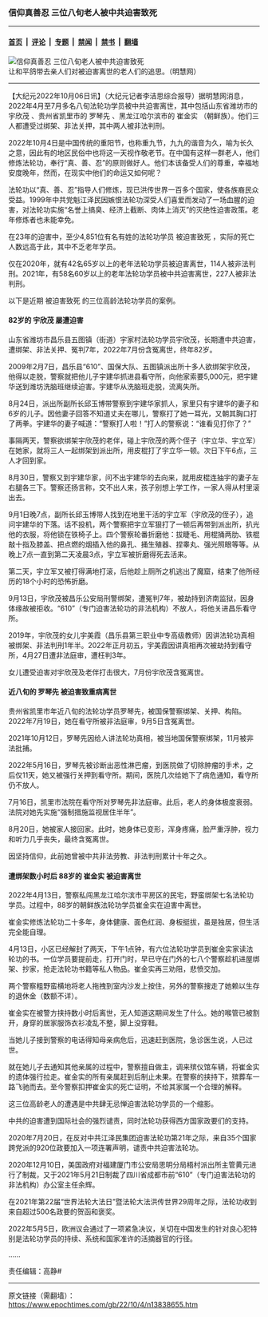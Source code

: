 ### 信仰真善忍 三位八旬老人被中共迫害致死

---

#### [首页](../../../..?n13838655) &nbsp;|&nbsp; [评论](../../../../../epoch-comment?n13838655) &nbsp;|&nbsp; [专题](../../../../../epoch-special?n13838655) &nbsp;|&nbsp; [禁闻](../../../../../epoch-news?n13838655) &nbsp;|&nbsp; [禁书](../../../../../books?n13838655) &nbsp;|&nbsp; [翻墙](https://github.com/gfw-breaker/nogfw/blob/master/README.md?n13838655)


<div><img alt="信仰真善忍 三位八旬老人被中共迫害致死" class="attachment-djy_600_400 size-djy_600_400 wp-post-image" src="https://i.epochtimes.com/assets/uploads/2022/10/id13838875-a350b1e7baba995a6e35008ec46d6db9.jpg"/>
<div class="caption">
 让和平鸽带去亲人们对被迫害离世的老人们的追思。（明慧网）
</div></div><hr/><div class="post_content" id="artbody" itemprop="articleBody">
 <!-- article content begin -->
 <p>
  【大纪元2022年10月06日讯】（大纪元记者李洁思综合报导）据明慧网消息，2022年4月至7月多名八旬法轮功学员被中共迫害离世，其中包括山东省潍坊市的
  <ok href="https://www.epochtimes.com/gb/tag/%E5%AE%87%E6%AC%A3%E8%8C%82.html">
   宇欣茂
  </ok>
  、贵州省凯里市的
  <ok href="https://www.epochtimes.com/gb/tag/%E7%BD%97%E7%90%B4%E5%85%88.html">
   罗琴先
  </ok>
  、黑龙江哈尔滨市的
  <ok href="https://www.epochtimes.com/gb/tag/%E5%B4%94%E9%87%91%E5%AE%9E.html">
   崔金实
  </ok>
  （朝鲜族）。他们三人都遭受过绑架、非法关押，其中两人被非法判刑。
 </p>
 <p>
  2022年10月4日是中国传统的重阳节，也称重九节，九九的谐音为久，喻为长久之意，因此有的地区民俗中也将这一天视作敬老节。在中国有这样一群老人，他们修炼法轮功，奉行“真、善、忍”的原则做好人。他们本该备受人们的尊重，幸福地安度晚年，然而，在现实中他们的命运又如何呢？
 </p>
 <p>
  法轮功以“真、善、忍”指导人们修炼，现已洪传世界一百多个国家，使各族裔民众受益。1999年中共党魁江泽民因嫉恨法轮功深受人们喜爱而发动了一场血腥的迫害，对法轮功实施“名誉上搞臭、经济上截断、肉体上消灭”的灭绝性迫害政策。老年修炼者也未能幸免。
 </p>
 <p>
  在23年的迫害中，至少4,851位有名有姓的法轮功学员
  <ok href="https://www.epochtimes.com/gb/tag/%E8%A2%AB%E8%BF%AB%E5%AE%B3%E8%87%B4%E6%AD%BB.html">
   被迫害致死
  </ok>
  ，实际的死亡人数远高于此，其中不乏老年学员。
 </p>
 <p>
  仅在2020年，就有42名65岁以上的老年法轮功学员被迫害离世，114人被非法判刑。2021年，有58名60岁以上的老年法轮功学员被中共迫害离世，227人被非法判刑。
 </p>
 <p>
  以下是近期
  <ok href="https://www.epochtimes.com/gb/tag/%E8%A2%AB%E8%BF%AB%E5%AE%B3%E8%87%B4%E6%AD%BB.html">
   被迫害致死
  </ok>
  的三位高龄法轮功学员的案例。
 </p>
 <h4>
  82岁的
  <ok href="https://www.epochtimes.com/gb/tag/%E5%AE%87%E6%AC%A3%E8%8C%82.html">
   宇欣茂
  </ok>
  屡遭迫害
 </h4>
 <p>
  山东省潍坊市昌乐县五图镇（街道）宇家村法轮功学员宇欣茂，长期遭中共迫害，遭绑架、非法关押、冤判7年，2022年7月份含冤离世，终年82岁。
 </p>
 <p>
  2009年2月7日，昌乐县“610”、国保大队、五图镇派出所十多人欲绑架宇欣茂，他得以走脱，警察就把他儿子宇建华抓进县看守所，向他家索要5,000元，把宇建华送到潍坊洗脑班继续迫害。宇建华从洗脑班走脱，流离失所。
 </p>
 <p>
  8月24日，派出所副所长邱玉博带警察到宇建华家抓人，家里只有宇建华的妻子和6岁的儿子。因他妻子回答不知道丈夫在哪儿，警察打了她一耳光，又朝其胸口打了两拳。宇建华的妻子喊道：“警察打人啦！”打人的警察说：“谁看见打你了？”
 </p>
 <p>
  事隔两天，警察欲绑架宇欣茂的老伴，碰上宇欣茂的两个侄子（宇立华、宇立军）在她家，就将三人一起绑架到派出所，用皮棍打了宇立华一顿。次日下午6点，三人才回到家。
 </p>
 <p>
  8月30日，警察又到宇建华家，问不出宇建华的去向来，就用皮棍连抽宇的妻子左右腿各三下。警察还扬言称，交不出人来，孩子别想上学工作，一家人得从村里滚出去。
 </p>
 <p>
  9月1日晚7点，副所长邱玉博带人找到在地里干活的宇立军（宇欣茂的侄子），追问宇建华的下落。话不投机，两个警察把宇立军狠打了一顿后再带到派出所，扒光他的衣服，将他锁在铁椅子上。四个警察轮番折磨他：拔睫毛、用棍捅两肋、铁棍敲十指及膝盖、把点燃的烟插入他的鼻孔、捅生殖器、捏睾丸、强光照眼等等。从晚上7点一直到第二天凌晨3点，宇立军被折磨得死去活来。
 </p>
 <p>
  第二天，宇立军又被打得满地打滚，后他趁上厕所之机逃出了魔窟，结束了他所经历的18个小时的恐怖折磨。
 </p>
 <p>
  9月13日，宇欣茂被昌乐公安局刑警绑架，遭冤判7年，被劫持到济南监狱，因身体缘故被拒收。“610”（专门迫害法轮功的非法机构）不放人，将他关进昌乐看守所。
 </p>
 <p>
  2019年，宇欣茂的女儿宇美霞（昌乐县第三职业中专高级教师）因讲法轮功真相被绑架、非法判刑1年半。2022年正月初五，宇美霞因讲真相再次被劫持到看守所，4月27日遭非法庭审，遭枉判3年。
 </p>
 <p>
  女儿遭受迫害对宇欣茂及老伴打击很大，7月份宇欣茂含冤离世。
 </p>
 <h4>
  近八旬的
  <ok href="https://www.epochtimes.com/gb/tag/%E7%BD%97%E7%90%B4%E5%85%88.html">
   罗琴先
  </ok>
  被迫害致重病离世
 </h4>
 <p>
  贵州省凯里市年近八旬的法轮功学员罗琴先，被国保警察绑架、关押、构陷。2022年7月19日，她在看守所被非法庭审，9月5日含冤离世。
 </p>
 <p>
  2021年10月12日，罗琴先因给人讲法轮功真相，被当地国保警察绑架，11月被非法批捕。
 </p>
 <p>
  2022年5月16日，罗琴先被诊断出恶性淋巴瘤，到医院做了切除肿瘤的手术，之后仅11天，她又被强行关押到看守所。期间，医院几次给她下了病危通知，看守所仍不放人。
 </p>
 <p>
  7月16日，凯里市法院在看守所对罗琴先非法庭审。此后，老人的身体极度衰弱。法院对她先实施“强制措施监视居住半年”。
 </p>
 <p>
  8月20日，她被家人接回家。此时，她身体已变形，浑身疼痛，脸严重浮肿，视力和听力几乎丧失，最终含冤离世。
 </p>
 <p>
  因坚持信仰，此前她曾被中共非法劳教、非法判刑累计十年之久。
 </p>
 <h4>
  遭绑架数小时后 88岁的
  <ok href="https://www.epochtimes.com/gb/tag/%E5%B4%94%E9%87%91%E5%AE%9E.html">
   崔金实
  </ok>
  被迫害离世
 </h4>
 <p>
  2022年4月13日，警察私闯黑龙江哈尔滨市平房区的民宅，野蛮绑架七名法轮功学员。过程中，88岁的朝鲜族法轮功学员崔金实在迫害中离世。
 </p>
 <p>
  崔金实修炼法轮功二十多年，身体健康、面色红润、身板挺拔，虽是独居，但生活完全能自理。
 </p>
 <p>
  4月13日，小区已经解封了两天，下午1点钟，有六位法轮功学员到崔金实家读法轮功的书。一位学员要提前走，打开门时，早已守在门外的七八个警察趁机进屋绑架、抄家，抢走法轮功书籍等私人物品。崔金实再三劝阻，悲愤交加。
 </p>
 <p>
  两个警察粗野蛮横地将老人拖拽到室内沙发上按住，另外的警察搜走了她赖以生存的退休金（数额不详）。
 </p>
 <p>
  崔金实在被警方挟持数小时后离世，无人知道这期间发生了什么。她的喉管已被割开，身穿的居家服饰衣衫凌乱不整，脚上没穿鞋。
 </p>
 <p>
  当她儿子接到警察的电话得知母亲病危后，迅速赶到医院，急诊医生说，人已过世。
 </p>
 <p>
  就在她儿子去通知其他亲属的过程中，警察擅自做主，调来殡仪馆车辆，将崔金实的遗体强行拉走。崔金实的所有亲属赶到后制止未果。在警察的挟持下，殡葬车一路飞驰而去。至今警察扣押崔金实的死亡证明，不给其家属一个合理的解释。
 </p>
 <p>
  这三位高龄老人的遭遇是中共肆无忌惮迫害法轮功学员的一个缩影。
 </p>
 <p>
  中共的迫害遭到国际社会的强烈谴责，同时法轮功获得西方国家政要们的支持。
 </p>
 <p>
  2020年7月20日，在反对中共江泽民集团迫害法轮功第21年之际，​​来自35个国家跨党派的920位政要加入一项连署声明，谴责中共迫害法轮功。
 </p>
 <p>
  2020年12月10日，美国政府对福建厦门市公安局思明分局梧村派出所主管黄元进行了制裁，又于2021年5月21日制裁了四川省成都市前“610”（专门迫害法轮功的非法机构）办公室主任余辉。
 </p>
 <p>
  在2021年第22届“世界法轮大法日”暨法轮大法洪传世界29周年之际，法轮功收到来自超过500名政要的贺函和褒奖。
 </p>
 <p>
  2022年5月5日，欧洲议会通过了一项紧急决议，关切在中国发生的针对良心犯特别是法轮功学员的持续、系统和国家准许的活摘器官的行径。
 </p>
 <p class="p1">
  ……
 </p>
 <p>
  责任编辑：高静#
 </p>
 <!-- article content end -->
 <div id="below_article_ad">
 </div>
</div>


---

原文链接（需翻墙）：https://www.epochtimes.com/gb/22/10/4/n13838655.htm